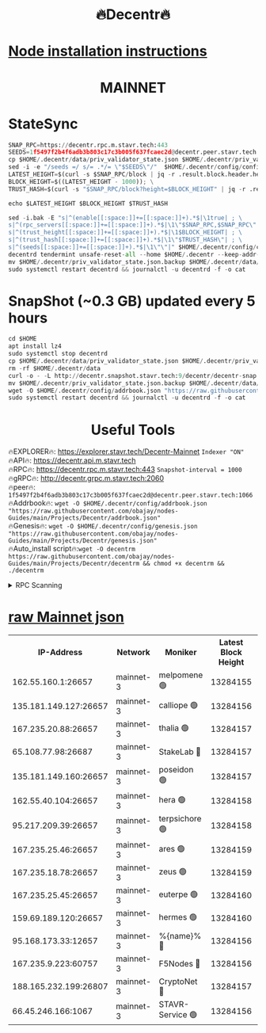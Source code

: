 <h1 align="center"> 🔥Decentr🔥</h1>

[Node installation instructions](https://github.com/obajay/nodes-Guides/tree/main/Projects/Decentr)
=
<h1 align="center"> MAINNET</h1>

# StateSync
```python
SNAP_RPC=https://decentr.rpc.m.stavr.tech:443
SEEDS=1f5497f2b4f6adb3b803c17c3b005f637fcaec2d@decentr.peer.stavr.tech:1066
cp $HOME/.decentr/data/priv_validator_state.json $HOME/.decentr/priv_validator_state.json.backup
sed -i -e "/seeds =/ s/= .*/= \"$SEEDS\"/"  $HOME/.decentr/config/config.toml
LATEST_HEIGHT=$(curl -s $SNAP_RPC/block | jq -r .result.block.header.height); \
BLOCK_HEIGHT=$((LATEST_HEIGHT - 1000)); \
TRUST_HASH=$(curl -s "$SNAP_RPC/block?height=$BLOCK_HEIGHT" | jq -r .result.block_id.hash)

echo $LATEST_HEIGHT $BLOCK_HEIGHT $TRUST_HASH

sed -i.bak -E "s|^(enable[[:space:]]+=[[:space:]]+).*$|\1true| ; \
s|^(rpc_servers[[:space:]]+=[[:space:]]+).*$|\1\"$SNAP_RPC,$SNAP_RPC\"| ; \
s|^(trust_height[[:space:]]+=[[:space:]]+).*$|\1$BLOCK_HEIGHT| ; \
s|^(trust_hash[[:space:]]+=[[:space:]]+).*$|\1\"$TRUST_HASH\"| ; \
s|^(seeds[[:space:]]+=[[:space:]]+).*$|\1\"\"|" $HOME/.decentr/config/config.toml
decentrd tendermint unsafe-reset-all --home $HOME/.decentr --keep-addr-book
mv $HOME/.decentr/priv_validator_state.json.backup $HOME/.decentr/data/priv_validator_state.json
sudo systemctl restart decentrd && journalctl -u decentrd -f -o cat
```
# SnapShot (~0.3 GB) updated every 5 hours
```python
cd $HOME
apt install lz4
sudo systemctl stop decentrd
cp $HOME/.decentr/data/priv_validator_state.json $HOME/.decentr/priv_validator_state.json.backup
rm -rf $HOME/.decentr/data
curl -o - -L http://decentr.snapshot.stavr.tech:9/decentr/decentr-snap.tar.lz4 | lz4 -c -d - | tar -x -C $HOME/.decentr --strip-components 2
mv $HOME/.decentr/priv_validator_state.json.backup $HOME/.decentr/data/priv_validator_state.json
wget -O $HOME/.decentr/config/addrbook.json "https://raw.githubusercontent.com/obajay/nodes-Guides/main/Projects/Decentr/addrbook.json"
sudo systemctl restart decentrd && journalctl -u decentrd -f -o cat
```

 <h1 align="center"> Useful Tools</h1>

🔥EXPLORER🔥:     https://explorer.stavr.tech/Decentr-Mainnet        `Indexer "ON"` \
🔥API🔥:          https://decentr.api.m.stavr.tech \
🔥RPC🔥:          https://decentr.rpc.m.stavr.tech:443              `Snapshot-interval = 1000` \
🔥gRPC🔥:         http://decentr.grpc.m.stavr.tech:2060 \
🔥peer🔥:         `1f5497f2b4f6adb3b803c17c3b005f637fcaec2d@decentr.peer.stavr.tech:1066` \
🔥Addrbook🔥:  `wget -O $HOME/.decentr/config/addrbook.json "https://raw.githubusercontent.com/obajay/nodes-Guides/main/Projects/Decentr/addrbook.json"` \
🔥Genesis🔥:  `wget -O $HOME/.decentr/config/genesis.json "https://raw.githubusercontent.com/obajay/nodes-Guides/main/Projects/Decentr/genesis.json"` \
🔥Auto_install script🔥:`wget -O decentrm https://raw.githubusercontent.com/obajay/nodes-Guides/main/Projects/Decentr/decentrm && chmod +x decentrm && ./decentrm`

<details>
<summary>RPC Scanning</summary>

<h2 align="center"> We scan nodes in real time every 4 hours. And we provide the final result of RPC endpoints.
We cannot influence the operation of these nodes in any way. </h2>


```python
If Voting Power is higher than 0 --> then the Node is a validator of the network and may be subject to attack and be a potential threat to the chain.
```
```python
We marked such validators with a red symbol
```

</details>

[raw Mainnet json](https://rpc-check.decentrm.stavr.tech/decentrm/rpc-decentrm-result.json)
=



<table><tr><th>IP-Address</th><th>Network</th><th>Moniker</th><th>Latest Block Height</th><th>Earliest Block Height</th><th>Catching Up</th><th>Tx Index</th><th>Voting Power</th><th>Scan Time</th></tr><tr><td>162.55.160.1:26657</td><td>mainnet-3</td><td>melpomene 🟢</td><td>13284155</td><td>1688950</td><td>False</td><td>on</td><td>0</td><td>2024-03-12T06:03:37.117324493UTC</td></tr><tr><td>135.181.149.127:26657</td><td>mainnet-3</td><td>calliope 🟢</td><td>13284156</td><td>1688950</td><td>False</td><td>on</td><td>0</td><td>2024-03-12T06:03:39.475903544UTC</td></tr><tr><td>167.235.20.88:26657</td><td>mainnet-3</td><td>thalia 🟢</td><td>13284157</td><td>1688950</td><td>False</td><td>on</td><td>0</td><td>2024-03-12T06:03:45.052280699UTC</td></tr><tr><td>65.108.77.98:26687</td><td>mainnet-3</td><td>StakeLab 🔴</td><td>13284157</td><td>1688950</td><td>False</td><td>on</td><td>5466875</td><td>2024-03-12T06:03:45.339176841UTC</td></tr><tr><td>135.181.149.160:26657</td><td>mainnet-3</td><td>poseidon 🟢</td><td>13284157</td><td>1688950</td><td>False</td><td>on</td><td>0</td><td>2024-03-12T06:03:49.737519732UTC</td></tr><tr><td>162.55.40.104:26657</td><td>mainnet-3</td><td>hera 🟢</td><td>13284158</td><td>1688950</td><td>False</td><td>on</td><td>0</td><td>2024-03-12T06:03:50.238027412UTC</td></tr><tr><td>95.217.209.39:26657</td><td>mainnet-3</td><td>terpsichore 🟢</td><td>13284158</td><td>1688950</td><td>False</td><td>on</td><td>0</td><td>2024-03-12T06:03:54.637614358UTC</td></tr><tr><td>167.235.25.46:26657</td><td>mainnet-3</td><td>ares 🟢</td><td>13284159</td><td>1688950</td><td>False</td><td>on</td><td>0</td><td>2024-03-12T06:03:58.940916369UTC</td></tr><tr><td>167.235.18.78:26657</td><td>mainnet-3</td><td>zeus 🟢</td><td>13284159</td><td>1688950</td><td>False</td><td>on</td><td>0</td><td>2024-03-12T06:04:01.187364809UTC</td></tr><tr><td>167.235.25.45:26657</td><td>mainnet-3</td><td>euterpe 🟢</td><td>13284160</td><td>1688950</td><td>False</td><td>on</td><td>0</td><td>2024-03-12T06:04:03.452489886UTC</td></tr><tr><td>159.69.189.120:26657</td><td>mainnet-3</td><td>hermes 🟢</td><td>13284160</td><td>1688950</td><td>False</td><td>on</td><td>0</td><td>2024-03-12T06:04:05.741070504UTC</td></tr><tr><td>95.168.173.33:12657</td><td>mainnet-3</td><td>%{name}% 🔴</td><td>13284156</td><td>8964001</td><td>False</td><td>on</td><td>4280007</td><td>2024-03-12T06:03:40.498850086UTC</td></tr><tr><td>167.235.9.223:60757</td><td>mainnet-3</td><td>F5Nodes 🔴</td><td>13284156</td><td>12380001</td><td>False</td><td>off</td><td>562</td><td>2024-03-12T06:03:40.740033629UTC</td></tr><tr><td>188.165.232.199:26807</td><td>mainnet-3</td><td>CryptoNet 🔴</td><td>13284157</td><td>13242001</td><td>False</td><td>off</td><td>916128</td><td>2024-03-12T06:03:49.998230162UTC</td></tr><tr><td>66.45.246.166:1067</td><td>mainnet-3</td><td>STAVR-Service 🟢</td><td>13284156</td><td>13283001</td><td>False</td><td>on</td><td>0</td><td>2024-03-12T06:03:40.025395130UTC</td></tr></table>

